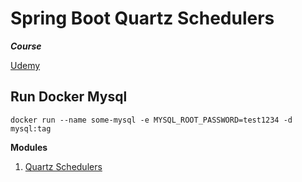 # Spring Boot Quartz Schedulers

**_Course_**

[Udemy](https://www.udemy.com/course/spring-boot-quartz-scheduler-tutorial/)

## Run Docker Mysql

```
docker run --name some-mysql -e MYSQL_ROOT_PASSWORD=test1234 -d mysql:tag
```

**__Modules__**

1. [Quartz Schedulers](https://github.com/brunomilitzer/quartz/quartz-schedulers/tree/master/core)